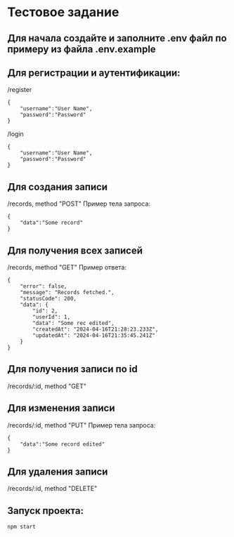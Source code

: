 # Тестовое задание

## Для начала создайте и заполните .env файл по примеру из файла .env.example

## Для регистрации и аутентификации:
/register
```
{
	"username":"User Name",
	"password":"Password"
}
```
/login
```
{
	"username":"User Name",
	"password":"Password"
}
```

## Для создания записи
/records, method "POST"
Пример тела запроса:
```
{
	"data":"Some record"
}
```

## Для получения всех записей
/records, method "GET"
Пример ответа:
```
{
	"error": false,
	"message": "Records fetched.",
	"statusCode": 200,
	"data": {
		"id": 2,
		"userId": 1,
		"data": "Some rec edited",
		"createdAt": "2024-04-16T21:28:23.233Z",
		"updatedAt": "2024-04-16T21:35:45.241Z"
	}
}
```

## Для получения записи по id
/records/:id, method "GET"

## Для изменения записи
/records/:id, method "PUT"
Пример тела запроса:
```
{
	"data":"Some record edited"
}
```

## Для удаления записи
/records/:id, method "DELETE"

## Запуск проекта:
```cmd
npm start
```